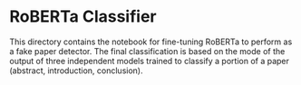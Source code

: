 # RoBERTa Classifier

This directory contains the notebook for fine-tuning RoBERTa to perform as a fake paper detector. The final classification is based on the mode of the output of three independent models trained to classify a portion of a paper (abstract, introduction, conclusion).
